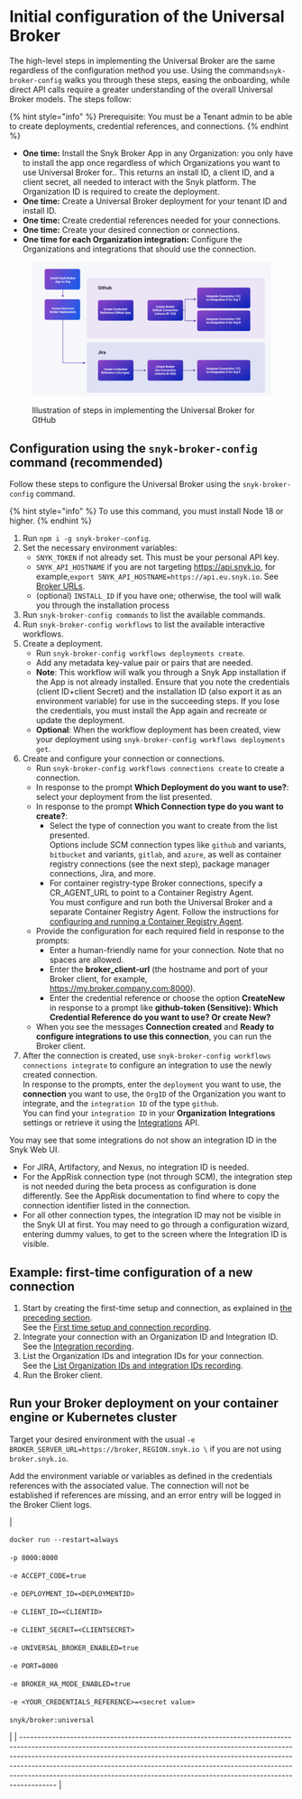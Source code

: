 # Initial configuration of the Universal Broker

The high-level steps in implementing the Universal Broker are the same regardless of the configuration method you use. Using the command`snyk-broker-config` walks you through these steps, easing the onboarding, while direct API calls require a greater understanding of the overall Universal Broker models. The steps follow:

{% hint style="info" %}
Prerequisite: You must be a Tenant admin to be able to create deployments, credential references, and connections.
{% endhint %}

* **One time:** Install the Snyk Broker App in any Organization: you only have to install the app once regardless of which Organizations you want to use Universal Broker for.. This returns an install ID, a client ID, and a client secret, all needed to interact with the Snyk platform. The Organization ID is required to create the deployment.
* **One time:** Create a Universal Broker deployment for your tenant ID and install ID.
* **One time:** Create credential references needed for your connections.
* **One time:** Create your desired connection or connections.
* **One time for each Organization integration:** Configure the Organizations and integrations that should use the connection.

<figure><img src="../../../.gitbook/assets/image 7 (4).png" alt=""><figcaption><p>Illustration of steps in implementing the Universal Broker for GtHub</p></figcaption></figure>

## Configuration using the `snyk-broker-config` command (recommended) <a href="#using-snyk-broker-config-cli" id="using-snyk-broker-config-cli"></a>

Follow these steps to configure the Universal Broker using the `snyk-broker-config` command.

{% hint style="info" %}
To use this command, you must install Node 18 or higher.
{% endhint %}

1. Run `npm i -g snyk-broker-config`.
2. Set the necessary environment variables:
   * `SNYK_TOKEN` if not already set. This must be your personal API key.
   * `SNYK_API_HOSTNAME` if you are not targeting https://api.snyk.io, for example,`export SNYK_API_HOSTNAME=https://api.eu.snyk.io`. See [Broker URLs](../../../working-with-snyk/regional-hosting-and-data-residency.md#broker-urls).
   * (optional) `INSTALL_ID` if you have one; otherwise, the tool will walk you through the installation process
3. Run `snyk-broker-config commands` to list the available commands.
4. Run `snyk-broker-config workflows` to list the available interactive workflows.
5. Create a deployment.
   * Run `snyk-broker-config workflows deployments create`.
   * Add any metadata key-value pair or pairs that are needed.
   * **Note**: This workflow will walk you through a Snyk App installation if the App is not already installed. Ensure that you note the credentials (client ID+client Secret) and the installation ID (also export it as an environment variable) for use in the succeeding steps. If you lose the credentials, you must install the App again and recreate or update the deployment.
   * **Optional**:  When the workflow deployment has been created, view your deployment using `snyk-broker-config workflows deployments get`.
6. Create and configure your connection or connections.
   * Run `snyk-broker-config workflows connections create` to create a connection.
   * In response to the prompt **Which Deployment do you want to use?**: select your deployment from the list presented.
   * In response to the prompt **Which Connection type do you want to create?**:
     * Select the type of connection you want to create from the list presented.\
       Options include SCM connection types like `github` and variants, `bitbucket` and variants, `gitlab`, and `azure`, as well as container registry connections (see the next step), package manager connections, Jira, and more.
     * For container registry-type Broker connections, specify a CR\_AGENT\_URL to point to a Container Registry Agent.\
       You must configure and run both the Universal Broker and a separate Container Registry Agent. Follow the instructions for [configuring and running a Container Registry Agent](../classic-broker/snyk-broker-container-registry-agent/#configuring-and-running-the-container-registry-agent).
   * Provide the configuration for each required field in response to the prompts:
     * Enter a human-friendly name for your connection. Note that no spaces are allowed.
     * Enter the **broker\_client-url** (the hostname and port of your Broker client, for example, https://my.broker.company.com:8000).
     * Enter the credential reference or choose the option **CreateNew** in response to a prompt like **github-token (Sensitive): Which Credential Reference do you want to use? Or create New?**
   * When you see the messages **Connection created** and **Ready to configure integrations to use this connection**, you can run the Broker client.
7. After the connection is created, use `snyk-broker-config workflows connections integrate` to configure an integration to use the newly created connection.\
   In response to the prompts, enter the `deployment` you want to use, the **connection** you want to use, the `OrgID` of the Organization you want to integrate, and the `integration ID` of the type `github`.\
   You can find your `integration ID` in your **Organization** **Integrations** settings or retrieve it using the [Integrations](../../../snyk-api/reference/integrations-v1.md) API.

You may see that some integrations do not show an integration ID in the Snyk Web UI.

* For JIRA, Artifactory, and Nexus, no integration ID is needed.
* For the AppRisk connection type (not through SCM), the integration step is not needed during the beta process as configuration is done differently. See the AppRisk documentation to find where to copy the connection identifier listed in the connection.
* For all other connection types, the integration ID may not be visible in the Snyk UI at first. You may need to go through a configuration wizard, entering dummy values, to get to the screen where the Integration ID is visible.

## Example: first-time configuration of a new connection <a href="#quick-examples-below" id="quick-examples-below"></a>

1. Start by creating the first-time setup and connection, as explained in [the preceding section](initial-configuration-of-the-universal-broker.md#using-snyk-broker-config-cli).\
   See the [First time setup and connection recording](https://asciinema.org/a/YqSmUHEWMcDPeQKm6lpeG3qhM).
2. Integrate your connection with an Organization ID and Integration ID.\
   See the [Integration recording](https://asciinema.org/a/I2QJxi9MDEeThRZTLD1aTv9cN).
3. List the Organization IDs and integration IDs for your connection.\
   See the [List Organization IDs and integration IDs recording](https://asciinema.org/a/5RWuySWT0M2dDI9mARJjeZS5g).
4. Run the Broker client.

## Run your Broker deployment on your container engine or Kubernetes cluster

Target your desired environment with the usual `-e BROKER_SERVER_URL=https://broker`, `REGION.snyk.io \` if you are not using `broker.snyk.io`.

Add the environment variable or variables as defined in the credentials references with the associated value. The connection will not be established if references are missing, and an error entry will be logged in the Broker Client logs.

| <pre><code>docker run --restart=always \
    -p 8000:8000 \
    -e ACCEPT_CODE=true \
    -e DEPLOYMENT_ID=&#x3C;DEPLOYMENTID> \
    -e CLIENT_ID=&#x3C;CLIENTID> \
    -e CLIENT_SECRET=&#x3C;CLIENTSECRET> \
    -e UNIVERSAL_BROKER_ENABLED=true \
    -e PORT=8000 \
    -e BROKER_HA_MODE_ENABLED=true \
    -e &#x3C;YOUR_CREDENTIALS_REFERENCE>=&#x3C;secret value> \
snyk/broker:universal
</code></pre> |
| ---------------------------------------------------------------------------------------------------------------------------------------------------------------------------------------------------------------------------------------------------------------------------------------------------------------------------------------------------------------------------------------------------------------- |
